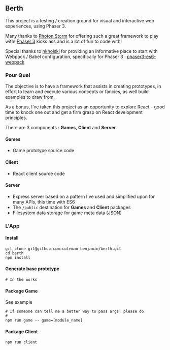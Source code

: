 ## Berth

This project is a testing / creation ground for visual and interactive web experiences, using Phaser 3.

Many thanks to [Photon Storm](https://github.com/photonstorm) for offering such a great framework to play with! [Phaser 3](https://github.com/photonstorm/phaser) kicks ass and is a lot of fun to code with!

Special thanks to [nkholski](https://github.com/nkholski) for providing an informative place to start with Webpack / Babel configuration, specifically for Phaser 3 : [phaser3-es6-webpack](https://github.com/nkholski/phaser3-es6-webpack)

### Pour Quel

The objective is to have a framework that assists in creating prototypes, in effort to learn and execute various concepts or fancies, as well build examples to draw from.

As a bonus, I've taken this project as an opportunity to explore React - good time to knock one out and get a firm grasp on React development principles.

There are 3 components : **Games**, **Client** and **Server**.

#### Games
- Game prototype source code

#### Client
- React client source code

#### Server
- Express server based on a pattern I've used and simplified upon for many APIs, this time with ES6
- The `/public` destination for **Games** and **Client** packages
- Filesystem data storage for game meta data (JSON)

### L'App

#### Install
```
git clone git@github.com:coleman-benjamin/berth.git
cd berth
npm install
```

#### Generate base prototype
```
# In the works
```

#### Package Game

See example

```
# If someone can tell me a better way to pass args, please do
#
npm run game -- game=[module_name]
```

#### Package Client
```
npm run client
```